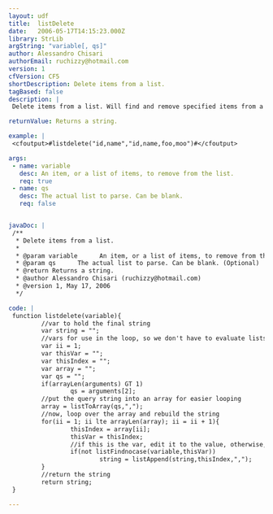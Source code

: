 ```yaml
---
layout: udf
title:  listDelete
date:   2006-05-17T14:15:23.000Z
library: StrLib
argString: "variable[, qs]"
author: Alessandro Chisari
authorEmail: ruchizzy@hotmail.com
version: 1
cfVersion: CF5
shortDescription: Delete items from a list.
tagBased: false
description: |
 Delete items from a list. Will find and remove specified items from a list. Based on QueryStringDeleteVar UDF.

returnValue: Returns a string.

example: |
 <cfoutput>#listdelete("id,name","id,name,foo,moo")#</cfoutput>

args:
 - name: variable
   desc: An item, or a list of items, to remove from the list.
   req: true
 - name: qs
   desc: The actual list to parse. Can be blank.
   req: false


javaDoc: |
 /**
  * Delete items from a list.
  * 
  * @param variable      An item, or a list of items, to remove from the list. (Required)
  * @param qs      The actual list to parse. Can be blank. (Optional)
  * @return Returns a string. 
  * @author Alessandro Chisari (ruchizzy@hotmail.com) 
  * @version 1, May 17, 2006 
  */

code: |
 function listdelete(variable){
         //var to hold the final string
         var string = "";
         //vars for use in the loop, so we don't have to evaluate lists and arrays more than once
         var ii = 1;
         var thisVar = "";
         var thisIndex = "";
         var array = "";
         var qs = "";
         if(arrayLen(arguments) GT 1)
                 qs = arguments[2];
         //put the query string into an array for easier looping
         array = listToArray(qs,",");            
         //now, loop over the array and rebuild the string
         for(ii = 1; ii lte arrayLen(array); ii = ii + 1){
                 thisIndex = array[ii];
                 thisVar = thisIndex;
                 //if this is the var, edit it to the value, otherwise, just append
                 if(not listFindnocase(variable,thisVar))
                         string = listAppend(string,thisIndex,",");
         }
         //return the string
         return string;
 }

---
```


